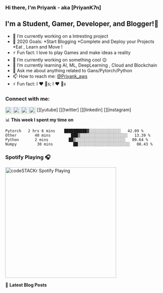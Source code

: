 ### Hi there, I'm Priyank  - aka [PriyanK7n]
## I'm a Student, Gamer, Developer, and Blogger!👋

- 🔭 I’m currently working on a Intresting project
- 🥅 2020 Goals: *Start Blogging 
                 *Complete and Deploy your Projects 
                 *Eat , Learn and Move !
- ⚡ Fun fact: I love to play Games and make ideas a reality
- 🔭 I’m currently working on something cool :wink:
- 🌱 I’m currently learning AI, ML, DeepLearning , Cloud and Blockchain
- 💬 Ask me about anything related to Gans/Pytorch/Python 
- 📫 How to reach me: [@Priyank_aws](https://twitter.com/PNaws_171)
- ⚡ Fun fact: I :heart: :dog:s;
              I :heart: :pizza:s
### Connect with me:             
[<img align="left" alt="PriyanK7n | YouTube" width="22px" src="https://cdn.jsdelivr.net/npm/simple-icons@v3/icons/youtube.svg" />][yutube]
[<img align="left" alt="PriyanK7n | Twitter" width="22px" src="https://cdn.jsdelivr.net/npm/simple-icons@v3/icons/twitter.svg" />][twitter]
[<img align="left" alt="PriyanK7n | LinkedIn" width="22px" src="https://cdn.jsdelivr.net/npm/simple-icons@v3/icons/linkedin.svg" />][linkedin]
[<img align="left" alt="PriyanK7n | Instagram" width="22px" src="https://cdn.jsdelivr.net/npm/simple-icons@v3/icons/instagram.svg" />][instagram]


📊 **This week I spent my time on**
<!--START_SECTION:waka-->
```text
Pytorch   2 hrs 6 mins    ██████████▓░░░░░░░░░░░░░░   42.09 % 
Other        40 mins         ███▒░░░░░░░░░░░░░░░░░░░░░   13.39 % 
Python       2 mins         ██▒░░░░░░░░░░░░░░░░░░░░░░   09.64 % 
Numpy         30 mins         ██░░░░░░░░░░░░░░░░░░░░░░░   08.43 % 
```
<!--END_SECTION:waka-->

### Spotify Playing 🎧
[<img src="https://now-playing-codestackr.vercel.app/api/spotify-playing" alt="codeSTACKr Spotify Playing" width="350" />](https://open.spotify.com/user/swyqyimdc12jajde4vpwd2x1b)

📕 **Latest Blog Posts**
<!-- BLOG-POST-LIST:START -->

<!-- BLOG-POST-LIST:END -->


